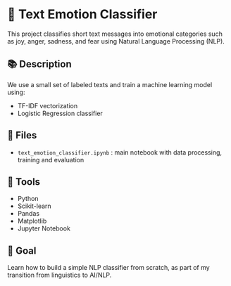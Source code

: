 # 🧠 Text Emotion Classifier

This project classifies short text messages into emotional categories such as joy, anger, sadness, and fear using Natural Language Processing (NLP).

## 📚 Description

We use a small set of labeled texts and train a machine learning model using:
- TF-IDF vectorization
- Logistic Regression classifier

## 📂 Files

- `text_emotion_classifier.ipynb` : main notebook with data processing, training and evaluation

## 🧰 Tools

- Python
- Scikit-learn
- Pandas
- Matplotlib
- Jupyter Notebook

## 🚀 Goal

Learn how to build a simple NLP classifier from scratch, as part of my transition from linguistics to AI/NLP.
